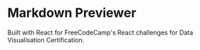 # Markdown Previewer

Built with React for FreeCodeCamp's React challenges for Data Visualisation Certification.